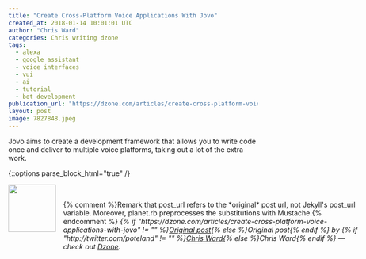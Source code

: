 ```yaml
---
title: "Create Cross-Platform Voice Applications With Jovo"
created_at: 2018-01-14 10:01:01 UTC
author: "Chris Ward"
categories: Chris writing dzone
tags: 
  - alexa
  - google assistant
  - voice interfaces
  - vui
  - ai
  - tutorial
  - bot development
publication_url: "https://dzone.com/articles/create-cross-platform-voice-applications-with-jovo"
layout: post
image: 7827848.jpeg
---
```

Jovo aims to create a development framework that allows you to write code once and deliver to multiple voice platforms, taking out a lot of the extra work.


{::options parse_block_html="true" /}
<div class="author">
   <img src="http://www.rss-specifications.com/rss-spec-rss.gif" style="width: 96px; height: 96;">
   <span style="position: absolute; padding: 32px 15px;">{% comment %}Remark that post_url refers to the *original* post url, not Jekyll's post_url variable. Moreover, planet.rb preprocesses the substitutions with Mustache.{% endcomment %}
      <i>{% if "https://dzone.com/articles/create-cross-platform-voice-applications-with-jovo" != "" %}<a href="https://dzone.com/articles/create-cross-platform-voice-applications-with-jovo">Original post</a>{% else %}Original post{% endif %} by {% if "http://twitter.com/poteland" != "" %}<a href="http://twitter.com/poteland">Chris Ward</a>{% else %}Chris Ward{% endif %} &mdash; check out <a href="https://dzone.com">Dzone</a>.</i>
  </span>
</div>
